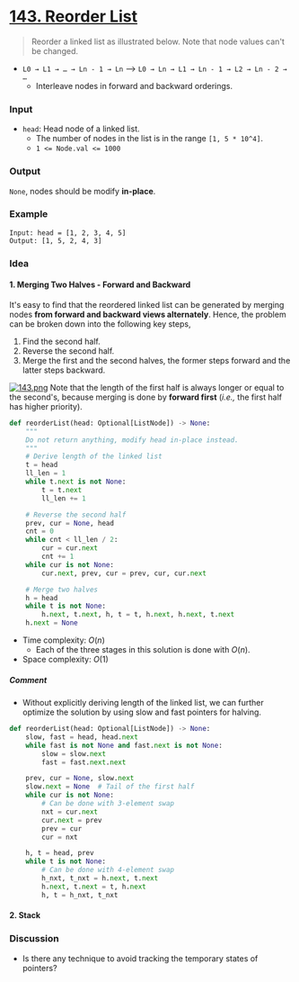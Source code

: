 # [143. Reorder List](https://leetcode.com/problems/reorder-list/)
> Reorder a linked list as illustrated below. Note that node values can't be changed.
* `L0 → L1 → … → Ln - 1 → Ln` --> `L0 → Ln → L1 → Ln - 1 → L2 → Ln - 2 → …`
	* Interleave nodes in forward and backward orderings.
### Input
* `head`: Head node of a linked list.
	* The number of nodes in the list is in the range `[1, 5 * 10^4]`.
	* `1 <= Node.val <= 1000`
### Output
`None`, nodes should be modify **in-place**.
### Example
```
Input: head = [1, 2, 3, 4, 5]
Output: [1, 5, 2, 4, 3]
```
### Idea
#### 1. Merging Two Halves - Forward and Backward
It's easy to find that the reordered linked list can be generated by merging nodes **from forward and backward views alternately**. Hence, the problem can be broken down into the following key steps,
1. Find the second half.
2. Reverse the second half.
3. Merge the first and the second halves, the former steps forward and the latter steps backward.

[![143.png](https://i.postimg.cc/NG8dkd7r/143.png)](https://postimg.cc/6T3V9LP9)
Note that the length of the first half is always longer or equal to the second's, because merging is done by **forward first** (*i.e.,* the first half has higher priority).
```python
def reorderList(head: Optional[ListNode]) -> None:
    """
    Do not return anything, modify head in-place instead.
    """
    # Derive length of the linked list
    t = head
    ll_len = 1
    while t.next is not None:
        t = t.next
        ll_len += 1

    # Reverse the second half
    prev, cur = None, head
    cnt = 0 
    while cnt < ll_len / 2:
        cur = cur.next
        cnt += 1
    while cur is not None:
        cur.next, prev, cur = prev, cur, cur.next

    # Merge two halves
    h = head
    while t is not None:
        h.next, t.next, h, t = t, h.next, h.next, t.next
    h.next = None
```
* Time complexity: $O(n)$
	* Each of the three stages in this solution is done with $O(n)$.
* Space complexity: $O(1)$
##### Comment
* Without explicitly deriving length of the linked list, we can further optimize the solution by using slow and fast pointers for halving.
```python
def reorderList(head: Optional[ListNode]) -> None:
    slow, fast = head, head.next
    while fast is not None and fast.next is not None:
        slow = slow.next
        fast = fast.next.next

    prev, cur = None, slow.next
    slow.next = None  # Tail of the first half
    while cur is not None:
        # Can be done with 3-element swap
        nxt = cur.next
        cur.next = prev
        prev = cur
        cur = nxt

    h, t = head, prev
    while t is not None:
        # Can be done with 4-element swap
        h_nxt, t_nxt = h.next, t.next
        h.next, t.next = t, h.next
        h, t = h_nxt, t_nxt
```
#### 2. Stack
### Discussion
* Is there any technique to avoid tracking the temporary states of pointers?